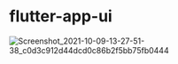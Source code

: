 # flutter-app-ui


![Screenshot_2021-10-09-13-27-51-38_c0d3c912d44dcd0c86b2f5bb75fb0444](https://user-images.githubusercontent.com/45349670/136651570-7a9ac059-7009-404b-9ac8-bd96f9ac3b19.jpg)
